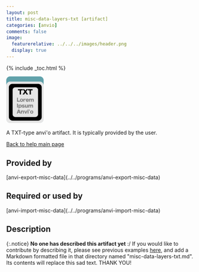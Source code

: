 ```yaml
---
layout: post
title: misc-data-layers-txt [artifact]
categories: [anvio]
comments: false
image:
  featurerelative: ../../../images/header.png
  display: true
---
```



{% include _toc.html %}


<img src="../../images/icons/TXT.png" alt="TXT" style="width:100px; border:none" />

A TXT-type anvi'o artifact. It is typically provided by the user.

[Back to help main page](../../)

## Provided by


<p style="text-align: left" markdown="1"><span class="artifact-p">[anvi-export-misc-data](../../programs/anvi-export-misc-data)</span></p>


## Required or used by

<p style="text-align: left" markdown="1"><span class="artifact-r">[anvi-import-misc-data](../../programs/anvi-import-misc-data)</span></p>

## Description

{:.notice}
**No one has described this artifact yet** :/ If you would like to contribute by describing it, please see previous examples [here](https://github.com/merenlab/anvio/tree/master/anvio/docs/artifacts), and add a Markdown formatted file in that directory named "misc-data-layers-txt.md". Its contents will replace this sad text. THANK YOU!

